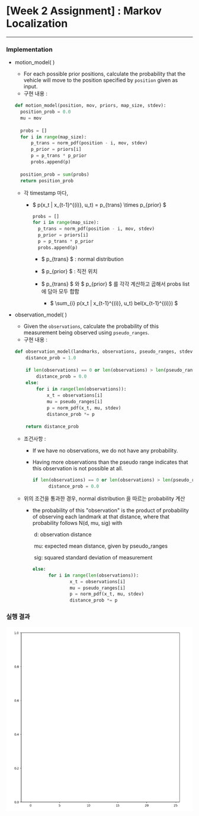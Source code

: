 # **[Week 2 Assignment] : Markov Localization**

------

### Implementation

- motion_model( )

  - For each possible prior positions, calculate the probability that the vehicle will move to the position specified by `position` given as input.
  - 구현 내용 :

  ```python
  def motion_model(position, mov, priors, map_size, stdev):
  	position_prob = 0.0
    mu = mov
  
    probs = []
    for i in range(map_size):
        p_trans = norm_pdf(position - i, mov, stdev)
        p_prior = priors[i]
        p = p_trans * p_prior
        probs.append(p)
  
    position_prob = sum(probs)
    return position_prob
  ```

  - 각 timestamp 마다,

    - $ p(x_t | x_{t-1}^{(i)}, u_t) = p_{trans} \times p_{prior} $

      ```python
      probs = []
      for i in range(map_size):
      	p_trans = norm_pdf(position - i, mov, stdev)
        p_prior = priors[i]
        p = p_trans * p_prior
        probs.append(p)
      ```

      - $ p_{trans} $ : normal distribution

      - $ p_{prior} $ : 직전 위치

      - $ p_{trans} $ 와 $ p_{prior} $ 를 각각 계산하고 곱해서 probs list에 담아 모두 합함

        - $ \sum_{i} p(x_t | x_{t-1}^{(i)}, u_t) bel(x_{t-1}^{(i)}) $

          

- observation_model( )

  - Given the `observations`, calculate the probability of this measurement being observed using `pseudo_ranges`.
  - 구현 내용 :

  ```python
  def observation_model(landmarks, observations, pseudo_ranges, stdev):
      distance_prob = 1.0
      
      if len(observations) == 0 or len(observations) > len(pseudo_ranges):
          distance_prob = 0.0
      else:
          for i in range(len(observations)):
              x_t = observations[i]
              mu = pseudo_ranges[i]
              p = norm_pdf(x_t, mu, stdev)
              distance_prob *= p
  
      return distance_prob
  ```

  - 조건사항 :

    - If we have no observations, we do not have any probability.

    - Having more observations than the pseudo range indicates that this observation is not possible at all.

      ```python
      if len(observations) == 0 or len(observations) > len(pseudo_ranges):
      		distance_prob = 0.0
      ```

  - 위의 조건을 통과한 경우, normal distribution 을 따르는 probability 계산

    - the probability of this "observation" is the product of probability of observing each landmark at that distance, where that probability follows N(d, mu, sig) with

      ​	d: observation distance 

      ​	mu: expected mean distance, given by pseudo_ranges 

      ​	sig: squared standard deviation of measurement

      ```python
      else:
      		for i in range(len(observations)):
        			x_t = observations[i]
        			mu = pseudo_ranges[i]
        			p = norm_pdf(x_t, mu, stdev)
        			distance_prob *= p
      ```

### 실행 결과

![week2](week2.gif)